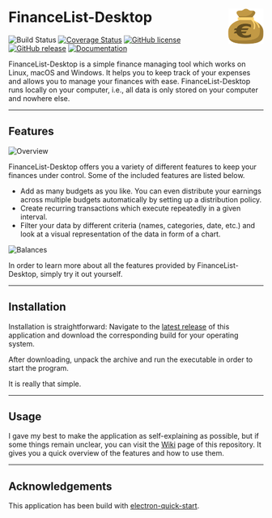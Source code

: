 # FinanceList-Desktop <img src="src/app/img/tab.png" align="right" height="70">

![Build Status](https://travis-ci.com/Malte311/FinanceList-Desktop.svg?branch=master)
[![Coverage Status](https://coveralls.io/repos/github/Malte311/FinanceList-Desktop/badge.svg)](https://coveralls.io/github/Malte311/FinanceList-Desktop)
[![GitHub license](https://img.shields.io/github/license/Malte311/FinanceList-Desktop)](https://github.com/Malte311/FinanceList-Desktop/blob/master/LICENSE)
[![GitHub release](https://img.shields.io/github/v/release/Malte311/FinanceList-Desktop)](https://github.com/Malte311/FinanceList-Desktop/releases)
[![Documentation](https://img.shields.io/badge/docs-latest-blue)](https://malte311.github.io/FinanceList-Desktop/)

FinanceList-Desktop is a simple finance managing tool which works on Linux, macOS and Windows. It helps you to keep track of your expenses and allows you to manage your finances with ease. FinanceList-Desktop runs locally on your computer, i.e., all data is only stored on your computer and nowhere else.

***
## Features

![Overview](../media/overview-page.png?raw=true)

FinanceList-Desktop offers you a variety of different features to keep your finances under control. Some of the included features are listed below.

- Add as many budgets as you like. You can even distribute your earnings across multiple budgets automatically by setting up a distribution policy.
- Create recurring transactions which execute repeatedly in a given interval.
- Filter your data by different criteria (names, categories, date, etc.) and look at a visual representation of the data in form of a chart.

![Balances](../media/balances-page-2.png?raw=true)

In order to learn more about all the features provided by FinanceList-Desktop, simply try it out yourself.

***
## Installation

Installation is straightforward: Navigate to the [latest release](https://github.com/Malte311/FinanceList-Desktop/releases/latest) of this application and download the corresponding build for your operating system.

After downloading, unpack the archive and run the executable in order to start the program.

It is really that simple.

***
## Usage

I gave my best to make the application as self-explaining as possible, but if some things remain unclear, you can visit the [Wiki](https://github.com/Malte311/FinanceList-Desktop/wiki) page of this repository. It gives you a quick overview of the features and how to use them.

***
## Acknowledgements
This application has been build with [electron-quick-start](https://github.com/electron/electron-quick-start).
